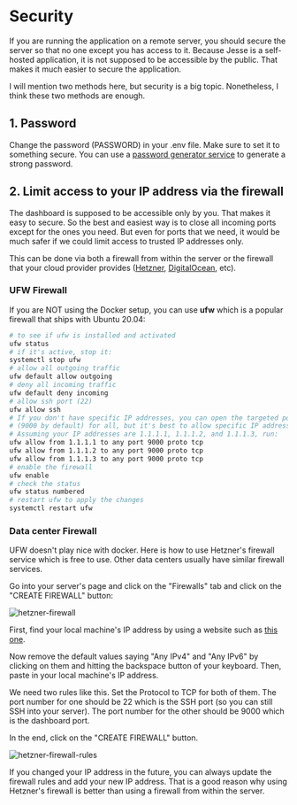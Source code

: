 # Security

If you are running the application on a remote server, you should secure the server so that no one except you has access to it. Because Jesse is a self-hosted application, it is not supposed to be accessible by the public. That makes it much easier to secure the application.

I will mention two methods here, but security is a big topic. Nonetheless, I think these two methods are enough.

## 1. Password
Change the password (PASSWORD) in your .env file. Make sure to set it to something secure. You can use a [password generator service](https://passwordsgenerator.net) to generate a strong password.

## 2. Limit access to your IP address via the firewall
The dashboard is supposed to be accessible only by you. That makes it easy to secure. So the best and easiest way is to close all incoming ports except for the ones you need. But even for ports that we need, it would be much safer if we could limit access to trusted IP addresses only.

This can be done via both a firewall from within the server or the firewall that your cloud provider provides ([Hetzner](https://jesse.trade/hetzner), [DigitalOcean](http://jesse.trade/digitalocean), etc).


### UFW Firewall

If you are NOT using the Docker setup, you can use **ufw** which is a popular firewall that ships with Ubuntu 20.04:

```sh
# to see if ufw is installed and activated
ufw status
# if it's active, stop it:
systemctl stop ufw
# allow all outgoing traffic
ufw default allow outgoing
# deny all incoming traffic
ufw default deny incoming
# allow ssh port (22)
ufw allow ssh
# If you don't have specific IP addresses, you can open the targeted port
# (9000 by default) for all, but it's best to allow specific IP addresses only. 
# Assuming your IP addresses are 1.1.1.1, 1.1.1.2, and 1.1.1.3, run:
ufw allow from 1.1.1.1 to any port 9000 proto tcp
ufw allow from 1.1.1.2 to any port 9000 proto tcp
ufw allow from 1.1.1.3 to any port 9000 proto tcp
# enable the firewall
ufw enable
# check the status
ufw status numbered
# restart ufw to apply the changes
systemctl restart ufw
```

### Data center Firewall

UFW doesn't play nice with docker. Here is how to use Hetzner's firewall service which is free to use. Other data centers usually have similar firewall services.

Go into your server's page and click on the "Firewalls" tab and click on the "CREATE FIREWALL" button:

![hetzner-firewall](https://api1.jesse.trade/storage/images/how-to-deploy-jesse-to-production/hetzner-firewall.jpg)

First, find your local machine's IP address by using a website such as [this one](http://icanhazip.com). 

Now remove the default values saying "Any IPv4" and "Any IPv6" by clicking on them and hitting the backspace button of your keyboard. Then, paste in your local machine's IP address.

We need two rules like this. Set the Protocol to TCP for both of them. The port number for one should be 22 which is the SSH port (so you can still SSH into your server). The port number for the other should be 9000 which is the dashboard port.

In the end, click on the "CREATE FIREWALL" button.

![hetzner-firewall-rules](https://api1.jesse.trade/storage/images/how-to-deploy-jesse-to-production/hetzner-firewall-rules.jpg)

If you changed your IP address in the future, you can always update the firewall rules and add your new IP address. That is a good reason why using Hetzner's firewall is better than using a firewall from within the server.